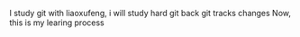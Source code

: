 I study git with liaoxufeng, i will study hard
git back
git tracks changes
Now, this is my learing process
